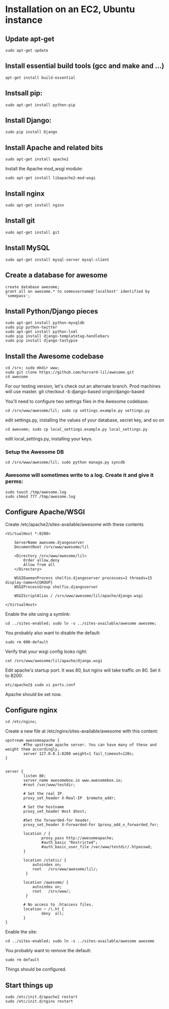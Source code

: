 # Installation on an EC2, Ubuntu instance

## Update apt-get

    sudo apt-get update

## Install essential build tools (gcc and make and ...)

    apt-get install build-essential

## Instsall pip:

    sudo apt-get install python-pip


## Install Django:

    sudo pip install Django


## Install Apache and related bits

    sudo apt-get install apache2

Install the Apache mod_wsgi module:

    sudo apt-get install libapache2-mod-wsgi


## Install nginx

    sudo apt-get install nginx

## Install git

    sudo apt-get install git


## Install MySQL

    sudo apt-get install mysql-server mysql-client


## Create a database for awesome

    create database awesome;
    grant all on awesome.* to someusername@'localhost' identified by 'somepass';


## Install Python/Django pieces

    sudo apt-get install python-mysqldb
    sudo pip python-twitter
    sudo apt-get install python-lxml
    sudo pip install django-templatetag-handlebars
    sudo pip install django-tastypie


## Install the Awesome codebase

    cd /srv; sudo mkdir www;
    sudo git clone https://github.com/harvard-lil/awesome.git
    cd awesome

For our testing version, let's check out an alternate branch. Prod machines will use master.
    git checkout -b django-based origin/django-based

You'll need to configure two settings files in the Awesome codebase.

    cd /srv/www/awesome/lil; sudo cp settings.example.py settings.py

edit settings.py, installing the values of your database, secret key, and so on

    cd awesome; sudo cp local_settings.example.py local_settings.py

edit local_settings.py, installing your keys.


### Setup the Awesome DB

    cd /srv/www/awesome/lil; sudo python manage.py syncdb


### Awesome will sometimes write to a log. Create it and give it perms:

    sudo touch /tmp/awesome.log
    sudo chmod 777 /tmp/awesome.log 

## Configure Apache/WSGI

Create /etc/apache2/sites-available/awesome with these contents


	<VirtualHost *:8200>
 
	    ServerName awesome.djangoserver
	    DocumentRoot /srv/www/awesome/lil
 
	    <Directory /srv/www/awesome/lil>
	        Order allow,deny
	        Allow from all
	    </Directory>
 
	    WSGIDaemonProcess shelfio.djangoserver processes=2 threads=15 display-name=%{GROUP}
	    WSGIProcessGroup shelfio.djangoserver
 
	    WSGIScriptAlias / /srv/www/awesome/lil/apache/django.wsgi
 
	</VirtualHost>



Enable the site using a symlink:

    cd ../sites-enabled; sudo ln -s ../sites-available/awesome awesome;

You probably also want to disable the default:

    sudo rm 000-default


Verify that your wsgi config looks right:

    cat /srv/www/awesome/lil/apache/django.wsgi

Edit apache's startup port. It was 80, but nginx will take traffic on 80. Set it to 8200:

    etc/apache2$ sudo vi ports.conf


Apache should be set now.

## Configure nginx

    cd /etc/nginx;

Create a new file at /etc/nginx/sites-available/awesome with this content:

	upstream awesomeapache {
	        #The upstream apache server. You can have many of these and weight them accordingly,
	        server 127.0.0.1:8200 weight=1 fail_timeout=120s;
	}


	server {
	        listen 80;
	        server_name awesomebox.io www.awesomebox.io;
	        #root /var/www/testdir;

	        # Set the real IP.
	        proxy_set_header X-Real-IP  $remote_addr;

	        # Set the hostname
	        proxy_set_header Host $host;

	        #Set the forwarded-for header.
	        proxy_set_header X-Forwarded-For $proxy_add_x_forwarded_for;

	        location / {
	                proxy_pass http://awesomeapache;
	                #auth_basic "Restricted";
	                #auth_basic_user_file /var/www/testdir/.htpasswd;
	        }

	        location /static/ {
	            autoindex on;
	            root   /srv/www/awesome/lil/;
	         }

	        location /awesome/ {
	            autoindex on;
	            root   /srv/www/;
	         }

	        # No access to .htaccess files.
	        location ~ /\.ht {
	                deny  all;
	        }
	}

Enable the site:

	cd ../sites-enabled; sudo ln -s ../sites-available/awesome awesome

You probably want to remove the default:

	sudo rm default


Things should be configured.

## Start things up

	sudo /etc/init.d/apache2 restart
	sudo /etc/init.d/nginx restart